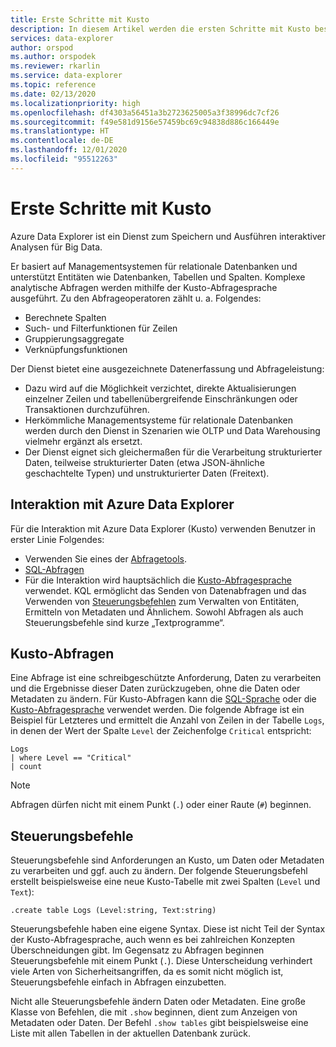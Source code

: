```yaml
---
title: Erste Schritte mit Kusto
description: In diesem Artikel werden die ersten Schritte mit Kusto beschrieben.
services: data-explorer
author: orspod
ms.author: orspodek
ms.reviewer: rkarlin
ms.service: data-explorer
ms.topic: reference
ms.date: 02/13/2020
ms.localizationpriority: high
ms.openlocfilehash: df4303a56451a3b2723625005a3f38996dc7cf26
ms.sourcegitcommit: f49e581d9156e57459bc69c94838d886c166449e
ms.translationtype: HT
ms.contentlocale: de-DE
ms.lasthandoff: 12/01/2020
ms.locfileid: "95512263"
---
```

# <a name="getting-started-with-kusto"></a>Erste Schritte mit Kusto

Azure Data Explorer ist ein Dienst zum Speichern und Ausführen interaktiver Analysen für Big Data.

Er basiert auf Managementsystemen für relationale Datenbanken und unterstützt Entitäten wie Datenbanken, Tabellen und Spalten. Komplexe analytische Abfragen werden mithilfe der Kusto-Abfragesprache ausgeführt. Zu den Abfrageoperatoren zählt u. a. Folgendes:
* Berechnete Spalten
* Such- und Filterfunktionen für Zeilen
* Gruppierungsaggregate
* Verknüpfungsfunktionen

Der Dienst bietet eine ausgezeichnete Datenerfassung und Abfrageleistung: 
* Dazu wird auf die Möglichkeit verzichtet, direkte Aktualisierungen einzelner Zeilen und tabellenübergreifende Einschränkungen oder Transaktionen durchzuführen. 
* Herkömmliche Managementsysteme für relationale Datenbanken werden durch den Dienst in Szenarien wie OLTP und Data Warehousing vielmehr ergänzt als ersetzt.
* Der Dienst eignet sich gleichermaßen für die Verarbeitung strukturierter Daten, teilweise strukturierter Daten (etwa JSON-ähnliche geschachtelte Typen) und unstrukturierter Daten (Freitext).

## <a name="interacting-with-azure-data-explorer"></a>Interaktion mit Azure Data Explorer

Für die Interaktion mit Azure Data Explorer (Kusto) verwenden Benutzer in erster Linie Folgendes:
* Verwenden Sie eines der [Abfragetools](../../tools-integrations-overview.md#azure-data-explorer-query-tools). 
* [SQL-Abfragen](../api/tds/t-sql.md)
*  Für die Interaktion wird hauptsächlich die [Kusto-Abfragesprache](../query/index.md) verwendet. KQL ermöglicht das Senden von Datenabfragen und das Verwenden von [Steuerungsbefehlen](../management/index.md) zum Verwalten von Entitäten, Ermitteln von Metadaten und Ähnlichem.
Sowohl Abfragen als auch Steuerungsbefehle sind kurze „Textprogramme“.

## <a name="kusto-queries"></a>Kusto-Abfragen

Eine Abfrage ist eine schreibgeschützte Anforderung, Daten zu verarbeiten und die Ergebnisse dieser Daten zurückzugeben, ohne die Daten oder Metadaten zu ändern. Für Kusto-Abfragen kann die [SQL-Sprache](../api/tds/t-sql.md) oder die [Kusto-Abfragesprache](../query/index.md) verwendet werden. Die folgende Abfrage ist ein Beispiel für Letzteres und ermittelt die Anzahl von Zeilen in der Tabelle `Logs`, in denen der Wert der Spalte `Level` der Zeichenfolge `Critical` entspricht:

```kusto
Logs
| where Level == "Critical"
| count
```

> [!NOTE]
> Abfragen dürfen nicht mit einem Punkt (`.`) oder einer Raute (`#`) beginnen.

## <a name="control-commands"></a>Steuerungsbefehle

Steuerungsbefehle sind Anforderungen an Kusto, um Daten oder Metadaten zu verarbeiten und ggf. auch zu ändern. Der folgende Steuerungsbefehl erstellt beispielsweise eine neue Kusto-Tabelle mit zwei Spalten (`Level` und `Text`):

```kusto
.create table Logs (Level:string, Text:string)
```

Steuerungsbefehle haben eine eigene Syntax. Diese ist nicht Teil der Syntax der Kusto-Abfragesprache, auch wenn es bei zahlreichen Konzepten Überschneidungen gibt. Im Gegensatz zu Abfragen beginnen Steuerungsbefehle mit einem Punkt (`.`).
Diese Unterscheidung verhindert viele Arten von Sicherheitsangriffen, da es somit nicht möglich ist, Steuerungsbefehle einfach in Abfragen einzubetten.

Nicht alle Steuerungsbefehle ändern Daten oder Metadaten. Eine große Klasse von Befehlen, die mit `.show` beginnen, dient zum Anzeigen von Metadaten oder Daten. Der Befehl `.show tables` gibt beispielsweise eine Liste mit allen Tabellen in der aktuellen Datenbank zurück.
